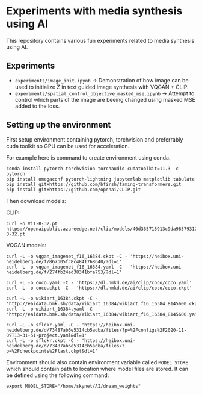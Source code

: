 # Experiments with media synthesis using AI

This repository contains various fun experiments related to media synthesis using AI.

## Experiments

 - `experiments/image_init.ipynb` -> Demonstration of how image can be used to initialize Z
 in text guided image synthesis with VQGAN + CLIP.
 - `experiments/spatial_control_objective_masked_mse.ipynb` -> Attempt to control which parts of
 the image are beeing changed using masked MSE added to the loss.

## Setting up the environment

First setup environment containing pytorch, torchvision and preferrably cuda toolkit so
GPU can be used for acceleration.

For example here is command to create environment using conda.

```
conda install pytorch torchvision torchaudio cudatoolkit=11.3 -c pytorch
pip install omegaconf pytorch-lightning jupyterlab matplotlib tabulate
pip install git+https://github.com/bfirsh/taming-transformers.git
pip install git+https://github.com/openai/CLIP.git
```

Then download models:

CLIP:

```
curl -o ViT-B-32.pt https://openaipublic.azureedge.net/clip/models/40d365715913c9da98579312b702a82c18be219cc2a73407c4526f58eba950af/ViT-B-32.pt
```

VQGAN models:

```
curl -L -o vqgan_imagenet_f16_16384.ckpt -C - 'https://heibox.uni-heidelberg.de/f/867b05fc8c4841768640/?dl=1'
curl -L -o vqgan_imagenet_f16_16384.yaml -C - 'https://heibox.uni-heidelberg.de/f/274fb24ed38341bfa753/?dl=1'

curl -L -o coco.yaml -C - 'https://dl.nmkd.de/ai/clip/coco/coco.yaml'
curl -L -o coco.ckpt -C - 'https://dl.nmkd.de/ai/clip/coco/coco.ckpt'

curl -L -o wikiart_16384.ckpt -C - 'http://eaidata.bmk.sh/data/Wikiart_16384/wikiart_f16_16384_8145600.ckpt'
curl -L -o wikiart_16384.yaml -C - 'http://eaidata.bmk.sh/data/Wikiart_16384/wikiart_f16_16384_8145600.yaml'

curl -L -o sflckr.yaml -C - 'https://heibox.uni-heidelberg.de/d/73487ab6e5314cb5adba/files/?p=%2Fconfigs%2F2020-11-09T13-31-51-project.yaml&dl=1'
curl -L -o sflckr.ckpt -C - 'https://heibox.uni-heidelberg.de/d/73487ab6e5314cb5adba/files/?p=%2Fcheckpoints%2Flast.ckpt&dl=1'
```

Environment should also contain environment variable called `MODEL_STORE` which should contain path to location where model files are stored.
It can be defined using the following command:

```
export MODEL_STORE="/home/skynet/AI/dream_weights"
```
